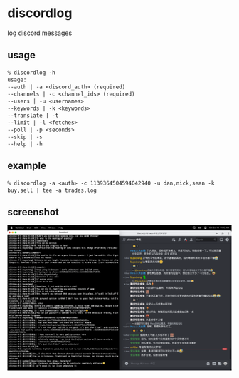 # discordlog

log discord messages


## usage

```
% discordlog -h
usage:
--auth | -a <discord_auth> (required)
--channels | -c <channel_ids> (required)
--users | -u <usernames>
--keywords | -k <keywords>
--translate | -t
--limit | -l <fetches>
--poll | -p <seconds>
--skip | -s
--help | -h
```


## example

```
% discordlog -a <auth> -c 1139364504594042940 -u dan,nick,sean -k buy,sell | tee -a trades.log
```


## screenshot

![screenshot](./screenshot.png)
